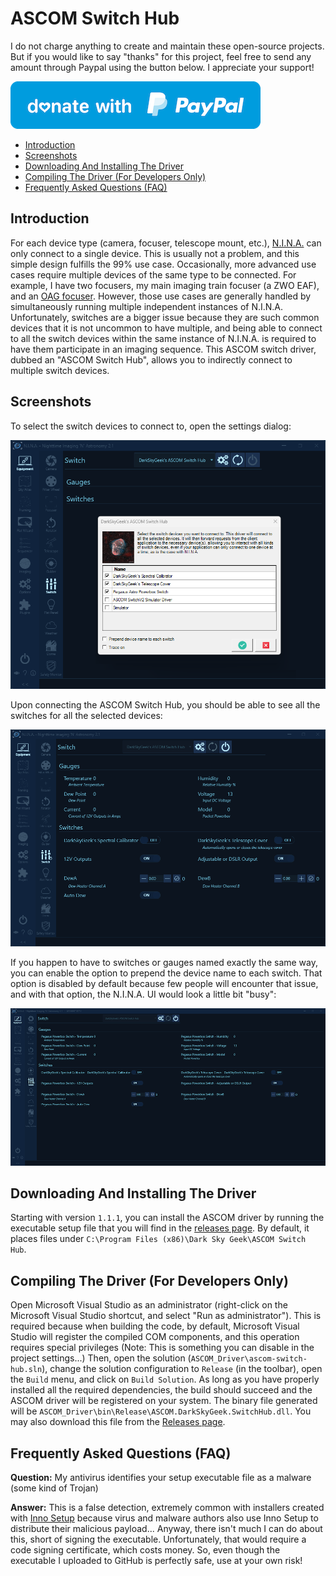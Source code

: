 # ASCOM Switch Hub

I do not charge anything to create and maintain these open-source projects. But if you would like to say "thanks" for this project, feel free to send any amount through Paypal using the button below. I appreciate your support!

[![](images/donate.png)](https://www.paypal.com/donate/?hosted_button_id=49UXY8F6VVYFA)

- [Introduction](#introduction)
- [Screenshots](#screenshots)
- [Downloading And Installing The Driver](#downloading-and-installing-the-driver)
- [Compiling The Driver (For Developers Only)](#compiling-the-driver-for-developers-only)
- [Frequently Asked Questions (FAQ)](#frequently-asked-questions-faq)

## Introduction

For each device type (camera, focuser, telescope mount, etc.), [N.I.N.A.](https://nighttime-imaging.eu/) can only connect to a single device. This is usually not a problem, and this simple design fulfills the 99% use case. Occasionally, more advanced use cases require multiple devices of the same type to be connected. For example, I have two focusers, my main imaging train focuser (a ZWO EAF), and an [OAG focuser](https://github.com/jlecomte/ascom-oag-focuser). However, those use cases are generally handled by simultaneously running multiple independent instances of N.I.N.A. Unfortunately, switches are a bigger issue because they are such common devices that it is not uncommon to have multiple, and being able to connect to all the switch devices within the same instance of N.I.N.A. is required to have them participate in an imaging sequence. This ASCOM switch driver, dubbed an "ASCOM Switch Hub", allows you to indirectly connect to multiple switch devices.

## Screenshots

To select the switch devices to connect to, open the settings dialog:

![Screenshot of settings dialog](images/screenshot1.png)

Upon connecting the ASCOM Switch Hub, you should be able to see all the switches for all the selected devices:

![Screenshot of equipment switch tab in N.I.N.A.](images/screenshot2.png)

If you happen to have to switches or gauges named exactly the same way, you can enable the option to prepend the device name to each switch. That option is disabled by default because few people will encounter that issue, and with that option, the N.I.N.A. UI would look a little bit "busy":

![Screenshot of equipment switch tab in N.I.N.A. with the device name prepended to each switch](images/screenshot3.png)

## Downloading And Installing The Driver

Starting with version `1.1.1`, you can install the ASCOM driver by running the executable setup file that you will find in the [releases page](https://github.com/jlecomte/ascom-switch-hub/releases). By default, it places files under `C:\Program Files (x86)\Dark Sky Geek\ASCOM Switch Hub`.

## Compiling The Driver (For Developers Only)

Open Microsoft Visual Studio as an administrator (right-click on the Microsoft Visual Studio shortcut, and select "Run as administrator"). This is required because when building the code, by default, Microsoft Visual Studio will register the compiled COM components, and this operation requires special privileges (Note: This is something you can disable in the project settings...) Then, open the solution (`ASCOM_Driver\ascom-switch-hub.sln`), change the solution configuration to `Release` (in the toolbar), open the `Build` menu, and click on `Build Solution`. As long as you have properly installed all the required dependencies, the build should succeed and the ASCOM driver will be registered on your system. The binary file generated will be `ASCOM_Driver\bin\Release\ASCOM.DarkSkyGeek.SwitchHub.dll`. You may also download this file from the [Releases page](https://github.com/jlecomte/ascom-switch-hub/releases).

## Frequently Asked Questions (FAQ)

**Question:** My antivirus identifies your setup executable file as a malware (some kind of Trojan)

**Answer:** This is a false detection, extremely common with installers created with [Inno Setup](https://jrsoftware.org/isinfo.php) because virus and malware authors also use Inno Setup to distribute their malicious payload... Anyway, there isn't much I can do about this, short of signing the executable. Unfortunately, that would require a code signing certificate, which costs money. So, even though the executable I uploaded to GitHub is perfectly safe, use at your own risk!
